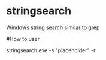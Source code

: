 # stringsearch
Windows string search similar to grep

#How to user

stringsearch.exe -s "placeholder" -r
